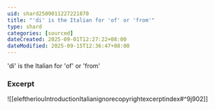 ```yaml
---
uid: shard2509011227221870
title: "'di' is the Italian for 'of' or 'from'"
type: shard
categories: [sourced]
dateCreated: 2025-09-01T12:27:22+08:00
dateModified: 2025-09-15T12:36:47+08:00
---
```

'di' is the Italian for 'of' or 'from'

### Excerpt
![[eleftheriouIntroductionItalianignorecopyrightexcerptindex#^9j902]]